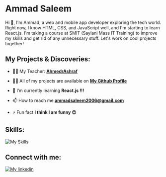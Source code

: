# Ammad Saleem

Hi 👋, I'm Ammad, a web and mobile app developer exploring the tech world. Right now, I know HTML, CSS, and JavaScript well, and I'm starting to learn React.js. I'm taking a course at SMIT (Saylani Mass IT Training) to improve my skills and get rid of any unnecessary stuff. Let's work on cool projects together!

## My Projects & Discoveries:

- 🧑‍🏫 My Teacher: **[AhmedrAshraf](https://github.com/AhmedrAshraf)**

- 👨‍💻 All of my projects are available on **[My Github Profile](https://github.com/ammadsaleem18?tab=repositories)**

- 🌱 I’m currently learning **React.js !!!**

- 📫 How to reach me **ammadsaleem2006@gmail.com**


- ⚡ Fun fact **I think I am funny 😉**

## Skills:
![My Skills](https://skillicons.dev/icons?i=react,vite,js,html,css,nodejs,github,bootstrap,tailwind,ps,figma,git,ts,ai)

## Connect with me:
[![My linkedin](https://skillicons.dev/icons?i=linkedin)](https://www.linkedin.com/in/ammadsaleem18)
